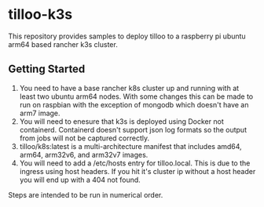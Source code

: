 # tilloo-k3s

This repository provides samples to deploy tilloo to a raspberry pi ubuntu arm64 based rancher k3s cluster.

## Getting Started

1. You need to have a base rancher k8s cluster up and running with at least two ubuntu arm64 nodes.  With some changes this can be made to run on raspbian with the exception of mongodb which doesn't have an arm7 image.
2. You will need to enesure that k3s is deployed using Docker not containerd.  Containerd doesn't support json log formats so the output from jobs will not be captured correctly.
3. tilloo/k8s:latest is a multi-architecture manifest that includes amd64, arm64, arm32v6, and arm32v7 images. 
4. You will need to add a /etc/hosts entry for tilloo.local.  This is due to the ingress using host headers.  If you hit it's cluster ip without a host header you will end up with a 404 not found.

Steps are intended to be run in numerical order.

